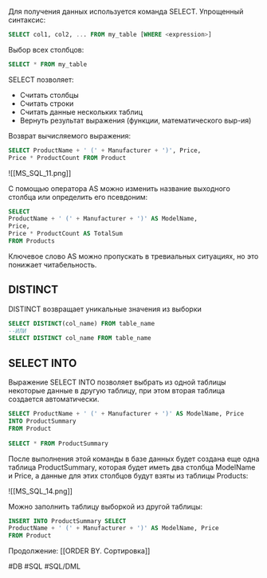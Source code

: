Для получения данных используется команда SELECT.
Упрощенный синтаксис:

```sql
SELECT col1, col2, ... FROM my_table [WHERE <expression>]
```

Выбор всех столбцов:

```sql
SELECT * FROM my_table
```

SELECT позволяет:
* Считать столбцы
* Считать строки
* Считать данные нескольких таблиц
* Вернуть результат выражения (функции, математического выр-ия)

Возврат вычисляемого выражения:

```sql
SELECT ProductName + ' (' + Manufacturer + ')', Price,
Price * ProductCount FROM Product
```

![[MS_SQL_11.png]]

С помощью оператора AS можно изменить название выходного столбца или определить его псевдоним:

```sql
SELECT
ProductName + ' (' + Manufacturer + ')' AS ModelName, 
Price,  
Price * ProductCount AS TotalSum
FROM Products
```

Ключевое слово AS можно пропускать в тревиальных ситуациях, но это понижает читабельность.

## DISTINCT

DISTINCT возвращает уникальные значения из выборки

```sql
SELECT DISTINCT(col_name) FROM table_name
--ИЛИ
SELECT DISTINCT col_name FROM table_name
```

## SELECT INTO

Выражение SELECT INTO позволяет выбрать из одной таблицы некоторые данные в другую таблицу, при этом вторая таблица создается автоматически.

```sql
SELECT ProductName + ' (' + Manufacturer + ')' AS ModelName, Price
INTO ProductSummary
FROM Product
 
SELECT * FROM ProductSummary
```

После выполнения этой команды в базе данных будет создана еще одна таблица ProductSummary, которая будет иметь два столбца ModelName и Price, а данные для этих столбцов будут взяты из таблицы Products:

![[MS_SQL_14.png]]

Можно заполнить таблицу выборкой из другой таблицы:

```sql
INSERT INTO ProductSummary SELECT
ProductName + ' (' + Manufacturer + ')' AS ModelName, Price
FROM Product
```

Продолжение: [[ORDER BY. Сортировка]]

#DB #SQL #SQL/DML